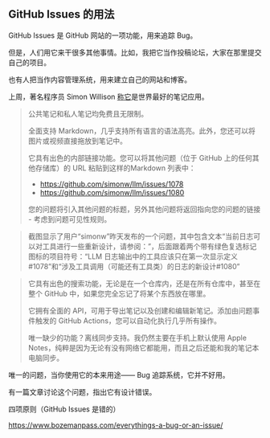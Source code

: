 ## GitHub Issues 的用法

GitHub Issues 是 GitHub 网站的一项功能，用来追踪 Bug。

但是，人们用它来干很多其他事情。比如，我把它当作投稿论坛，大家在那里提交自己的项目。

也有人把当作内容管理系统，用来建立自己的网站和博客。

上周，著名程序员 Simon Willison [称它](https://simonwillison.net/2025/May/26/notes/#atom-everything)是世界最好的笔记应用。

> 公共笔记和私人笔记均免费且无限制。
>
> 全面支持 Markdown，几乎支持所有语言的语法高亮。此外，您还可以将图片或视频直接拖放到笔记中。
> 
> 它具有出色的内部链接功能。您可以将其他问题（位于 GitHub 上的任何其他存储库）的 URL 粘贴到这样的Markdown 列表中：
> 
> - https://github.com/simonw/llm/issues/1078
> - https://github.com/simonw/llm/issues/1080
> 
> 您的问题将引入其他问题的标题，另外其他问题将返回指向您的问题的链接 - 考虑到问题可见性规则。

> 截图显示了用户“simonw”昨天发布的一个问题，其中包含文本“当前日志可以对工具进行一些重新设计，请参阅：”，后面跟着两个带有绿色复选标记图标的项目符号：“LLM 日志输出中的工具应该只在第一次显示定义 #1078”和“涉及工具调用（可能还有工具类）的日志的新设计#1080”

> 它具有出色的搜索功能，无论是在一个仓库内，还是在所有仓库中，甚至在整个 GitHub 中，如果您完全忘记了将某个东西放在哪里。
> 
> 它拥有全面的 API，可用于导出笔记以及创建和编辑新笔记。添加由问题事件触发的 GitHub Actions，您可以自动化执行几乎所有操作。
> 
> 唯一缺少的功能？离线同步支持。我仍然主要在手机上默认使用 Apple Notes，纯粹是因为无论有没有网络它都能用，而且之后还能和我的笔记本电脑同步。

唯一的问题，当你使用它的本来用途—— Bug 追踪系统，它并不好用。

有一篇文章讨论这个问题，指出它有设计错误。

四项原则（GitHub Issues 是错的）

https://www.bozemanpass.com/everythings-a-bug-or-an-issue/